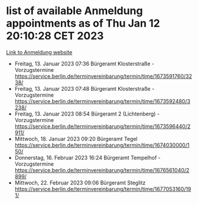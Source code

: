 # list of available Anmeldung appointments as of Thu Jan 12 20:10:28 CET 2023
[Link to Anmeldung website](https://service.berlin.de/terminvereinbarung/termin/tag.php?termin=0&anliegen[]=120686&dienstleisterlist=122210,122217,327316,122219,327312,122227,327314,122231,327346,122243,327348,122252,329742,122260,329745,122262,329748,122254,329751,122271,327278,122273,327274,122277,327276,330436,122280,327294,122282,327290,122284,327292,327539,122291,327270,122285,327266,122286,327264,122296,327268,150230,329760,122301,327282,122297,327286,122294,327284,122312,329763,122314,329775,122304,327330,122311,327334,122309,327332,122281,327352,122279,329772,122276,327324,122274,327326,122267,329766,122246,327318,122251,327320,122257,327322,122208,327298,122226,327300,121362,121364&herkunft=http%3A%2F%2Fservice.berlin.de%2Fdienstleistung%2F120686%2F)
- Freitag, 13. Januar 2023 07:36 Bürgeramt Klosterstraße - Vorzugstermine https://service.berlin.de/terminvereinbarung/termin/time/1673591760/3238/
- Freitag, 13. Januar 2023 07:48 Bürgeramt Klosterstraße - Vorzugstermine https://service.berlin.de/terminvereinbarung/termin/time/1673592480/3238/
- Freitag, 13. Januar 2023 08:54 Bürgeramt 2 (Lichtenberg) - Vorzugstermine https://service.berlin.de/terminvereinbarung/termin/time/1673596440/2911/
- Mittwoch, 18. Januar 2023 09:20 Bürgeramt Tegel https://service.berlin.de/terminvereinbarung/termin/time/1674030000/150/
- Donnerstag, 16. Februar 2023 16:24 Bürgeramt Tempelhof - Vorzugstermine https://service.berlin.de/terminvereinbarung/termin/time/1676561040/2899/
- Mittwoch, 22. Februar 2023 09:06 Bürgeramt Steglitz https://service.berlin.de/terminvereinbarung/termin/time/1677053160/191/
